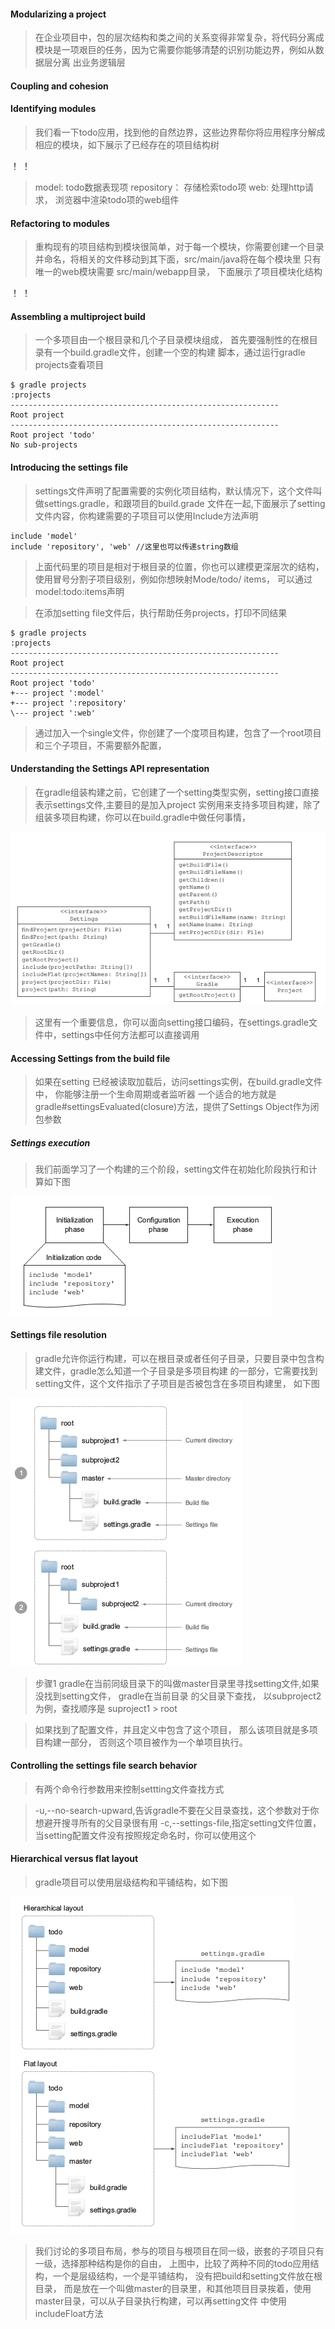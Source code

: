 #### Modularizing a project

> 在企业项目中，包的层次结构和类之间的关系变得非常复杂，将代码分离成模块是一项艰巨的任务，因为它需要你能够清楚的识别功能边界，例如从数据层分离
> 出业务逻辑层

#### Coupling and cohesion


#### Identifying modules

> 我们看一下todo应用，找到他的自然边界，这些边界帮你将应用程序分解成相应的模块，如下展示了已经存在的项目结构树
	
！[](b17.png)
！[](b18.png)

> model: todo数据表现项
> repository： 存储检索todo项
> web: 处理http请求， 浏览器中渲染todo项的web组件

#### Refactoring to modules

> 重构现有的项目结构到模块很简单，对于每一个模块，你需要创建一个目录并命名，将相关的文件移动到其下面，src/main/java将在每个模块里
> 只有唯一的web模块需要 src/main/webapp目录， 下面展示了项目模块化结构


！[](b19.png)
！[](b20.png)

#### Assembling a multiproject build

> 一个多项目由一个根目录和几个子目录模块组成， 首先要强制性的在根目录有一个build.gradle文件，创建一个空的构建
> 脚本，通过运行gradle projects查看项目
	
	$ gradle projects
    :projects
    ------------------------------------------------------------
	Root project
    ------------------------------------------------------------
	Root project 'todo'
	No sub-projects

#### Introducing the settings file

> settings文件声明了配置需要的实例化项目结构，默认情况下，这个文件叫做settings.gradle，和跟项目的build.grade
> 文件在一起,下面展示了setting文件内容，你构建需要的子项目可以使用Include方法声明
	
	include 'model'
	include 'repository', 'web' //这里也可以传递string数组

> 上面代码里的项目是相对于根目录的位置，你也可以建模更深层次的结构，使用冒号分割子项目级别，例如你想映射Mode/todo/
> items， 可以通过model:todo:items声明

> 在添加setting file文件后，执行帮助任务projects，打印不同结果
	
	$ gradle projects
    :projects
    ------------------------------------------------------------
	Root project
    ------------------------------------------------------------
	Root project 'todo'
	+--- project ':model'
	+--- project ':repository'
	\--- project ':web'

>通过加入一个single文件，你创建了一个度项目构建，包含了一个root项目和三个子项目，不需要额外配置，

#### Understanding the Settings API representation

> 在gradle组装构建之前，它创建了一个setting类型实例，setting接口直接表示settings文件,主要目的是加入project
> 实例用来支持多项目构建，除了组装多项目构建，你可以在build.gradle中做任何事情，

![](b21.png)

> 这里有一个重要信息，你可以面向setting接口编码，在settings.gradle文件中，settings中任何方法都可以直接调用

#### Accessing Settings from the build file

> 如果在setting 已经被读取加载后，访问settings实例，在build.gradle文件中， 你能够注册一个生命周期或者监听器
> 一个适合的地方就是 gradle#settingsEvaluated(closure)方法，提供了Settings Object作为闭包参数

##### Settings execution

>我们前面学习了一个构建的三个阶段，setting文件在初始化阶段执行和计算如下图
	
	
![](b22.png)


#### Settings file resolution

> gradle允许你运行构建，可以在根目录或者任何子目录，只要目录中包含构建文件，gradle怎么知道一个子目录是多项目构建
> 的一部分，它需要找到setting文件，这个文件指示了子项目是否被包含在多项目构建里， 如下图
	
![](b23.png)
	
> 步骤1 gradle在当前同级目录下的叫做master目录里寻找setting文件,如果没找到setting文件， gradle在当前目录
> 的父目录下查找， 以subproject2为例，查找顺序是 suproject1 > root

> 如果找到了配置文件，并且定义中包含了这个项目， 那么该项目就是多项目构建一部分， 否则这个项目被作为一个单项目执行。


#### Controlling the settings file search behavior

> 有两个命令行参数用来控制settting文件查找方式

> -u,--no-search-upward,告诉gradle不要在父目录查找，这个参数对于你想避开搜寻所有的父目录很有用
> -c,--settings-file,指定setting文件位置，当setting配置文件没有按照规定命名时，你可以使用这个


#### Hierarchical versus flat layout

> gradle项目可以使用层级结构和平铺结构，如下图

![](b24.png)

> 我们讨论的多项目布局，参与的项目与根项目在同一级，嵌套的子项目只有一级，选择那种结构是你的自由，
> 上图中，比较了两种不同的todo应用结构，一个是层级结构，一个是平铺结构， 没有把build和setting文件放在根目录，
> 而是放在一个叫做master的目录里，和其他项目目录挨着，使用master目录，可以从子目录执行构建，可以再setting文件
> 中使用includeFloat方法
